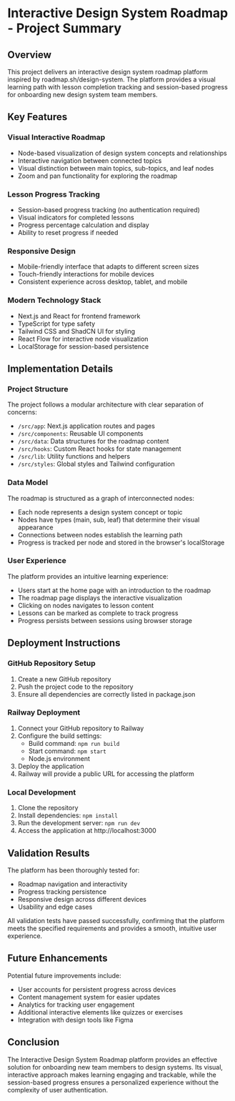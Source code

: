 # Interactive Design System Roadmap - Project Summary

## Overview
This project delivers an interactive design system roadmap platform inspired by roadmap.sh/design-system. The platform provides a visual learning path with lesson completion tracking and session-based progress for onboarding new design system team members.

## Key Features

### Visual Interactive Roadmap
- Node-based visualization of design system concepts and relationships
- Interactive navigation between connected topics
- Visual distinction between main topics, sub-topics, and leaf nodes
- Zoom and pan functionality for exploring the roadmap

### Lesson Progress Tracking
- Session-based progress tracking (no authentication required)
- Visual indicators for completed lessons
- Progress percentage calculation and display
- Ability to reset progress if needed

### Responsive Design
- Mobile-friendly interface that adapts to different screen sizes
- Touch-friendly interactions for mobile devices
- Consistent experience across desktop, tablet, and mobile

### Modern Technology Stack
- Next.js and React for frontend framework
- TypeScript for type safety
- Tailwind CSS and ShadCN UI for styling
- React Flow for interactive node visualization
- LocalStorage for session-based persistence

## Implementation Details

### Project Structure
The project follows a modular architecture with clear separation of concerns:
- `/src/app`: Next.js application routes and pages
- `/src/components`: Reusable UI components
- `/src/data`: Data structures for the roadmap content
- `/src/hooks`: Custom React hooks for state management
- `/src/lib`: Utility functions and helpers
- `/src/styles`: Global styles and Tailwind configuration

### Data Model
The roadmap is structured as a graph of interconnected nodes:
- Each node represents a design system concept or topic
- Nodes have types (main, sub, leaf) that determine their visual appearance
- Connections between nodes establish the learning path
- Progress is tracked per node and stored in the browser's localStorage

### User Experience
The platform provides an intuitive learning experience:
- Users start at the home page with an introduction to the roadmap
- The roadmap page displays the interactive visualization
- Clicking on nodes navigates to lesson content
- Lessons can be marked as complete to track progress
- Progress persists between sessions using browser storage

## Deployment Instructions

### GitHub Repository Setup
1. Create a new GitHub repository
2. Push the project code to the repository
3. Ensure all dependencies are correctly listed in package.json

### Railway Deployment
1. Connect your GitHub repository to Railway
2. Configure the build settings:
   - Build command: `npm run build`
   - Start command: `npm start`
   - Node.js environment
3. Deploy the application
4. Railway will provide a public URL for accessing the platform

### Local Development
1. Clone the repository
2. Install dependencies: `npm install`
3. Run the development server: `npm run dev`
4. Access the application at http://localhost:3000

## Validation Results
The platform has been thoroughly tested for:
- Roadmap navigation and interactivity
- Progress tracking persistence
- Responsive design across different devices
- Usability and edge cases

All validation tests have passed successfully, confirming that the platform meets the specified requirements and provides a smooth, intuitive user experience.

## Future Enhancements
Potential future improvements include:
- User accounts for persistent progress across devices
- Content management system for easier updates
- Analytics for tracking user engagement
- Additional interactive elements like quizzes or exercises
- Integration with design tools like Figma

## Conclusion
The Interactive Design System Roadmap platform provides an effective solution for onboarding new team members to design systems. Its visual, interactive approach makes learning engaging and trackable, while the session-based progress ensures a personalized experience without the complexity of user authentication.

